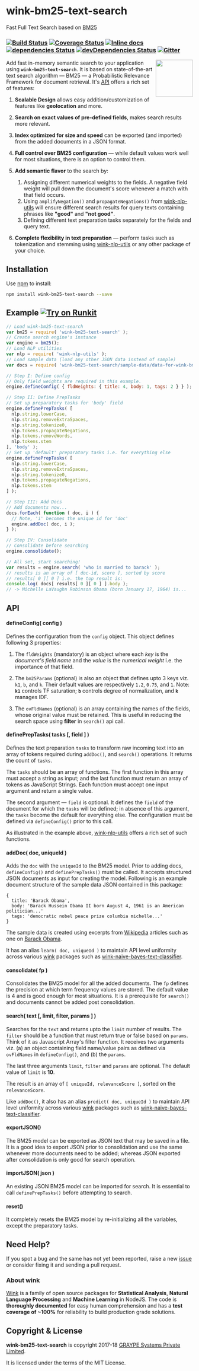 
# wink-bm25-text-search

Fast Full Text Search based on [BM25](http://opensourceconnections.com/blog/2015/10/16/bm25-the-next-generation-of-lucene-relevation/)

### [![Build Status](https://api.travis-ci.org/winkjs/wink-bm25-text-search.svg?branch=master)](https://travis-ci.org/winkjs/wink-bm25-text-search) [![Coverage Status](https://coveralls.io/repos/github/winkjs/wink-bm25-text-search/badge.svg?branch=master)](https://coveralls.io/github/winkjs/wink-bm25-text-search?branch=master) [![Inline docs](http://inch-ci.org/github/winkjs/wink-bm25-text-search.svg?branch=master)](http://inch-ci.org/github/winkjs/wink-bm25-text-search) [![dependencies Status](https://david-dm.org/winkjs/wink-bm25-text-search/status.svg)](https://david-dm.org/winkjs/wink-bm25-text-search) [![devDependencies Status](https://david-dm.org/winkjs/wink-bm25-text-search/dev-status.svg)](https://david-dm.org/winkjs/wink-bm25-text-search?type=dev) [![Gitter](https://img.shields.io/gitter/room/nwjs/nw.js.svg)](https://gitter.im/winkjs/Lobby)


<img align="right" src="https://decisively.github.io/wink-logos/logo-title.png" width="100px" >

Add fast in-memory semantic search to your application using **`wink-bm25-text-search`**. It is based on state-of-the-art text search algorithm — BM25 — a Probabilistic Relevance Framework for document retrieval. It's [API](#api) offers a rich set of features:

1. **Scalable Design** allows easy addition/customization of features like **geolocation** and more.

2. **Search on exact values of pre-defined fields**, makes search results more relevant.

3. **Index optimized for size and speed** can be exported (and imported) from the added documents in a JSON format.

4. **Full control over BM25 configuration** — while default values work well for most situations, there is an option to control them.

5. **Add semantic flavor** to the search by:
    1. Assigning different numerical weights to the fields. A negative field weight will pull down the document's score whenever a match with that field occurs.
    2. Using `amplifyNegation()` and `propagateNegations()` from [wink-nlp-utils](https://www.npmjs.com/package/wink-nlp-utils) will ensure different search results for query texts containing phrases like **"good"** and **"not good"**.
    3. Defining different text preparation tasks separately for the fields and query text.

6. **Complete flexibility in text preparation** — perform tasks such as tokenization and stemming using [wink-nlp-utils](https://www.npmjs.com/package/wink-nlp-utils) or any other package of your choice.



## Installation
Use [npm](https://www.npmjs.com/package/wink-bm25-text-search) to install:
```sh
npm install wink-bm25-text-search --save
```


## Example [![Try on Runkit](https://badge.runkitcdn.com/wink-bm25-text-search.svg)](https://npm.runkit.com/wink-bm25-text-search)


```javascript
// Load wink-bm25-text-search
var bm25 = require( 'wink-bm25-text-search' );
// Create search engine's instance
var engine = bm25();
// Load NLP utilities
var nlp = require( 'wink-nlp-utils' );
// Load sample data (load any other JSON data instead of sample)
var docs = require( 'wink-bm25-text-search/sample-data/data-for-wink-bm25.json' );

// Step I: Define config
// Only field weights are required in this example.
engine.defineConfig( { fldWeights: { title: 4, body: 1, tags: 2 } } );

// Step II: Define PrepTasks
// Set up preparatory tasks for 'body' field
engine.definePrepTasks( [
  nlp.string.lowerCase,
  nlp.string.removeExtraSpaces,
  nlp.string.tokenize0,
  nlp.tokens.propagateNegations,
  nlp.tokens.removeWords,
  nlp.tokens.stem
], 'body' );
// Set up 'default' preparatory tasks i.e. for everything else
engine.definePrepTasks( [
  nlp.string.lowerCase,
  nlp.string.removeExtraSpaces,
  nlp.string.tokenize0,
  nlp.tokens.propagateNegations,
  nlp.tokens.stem
] );

// Step III: Add Docs
// Add documents now...
docs.forEach( function ( doc, i ) {
  // Note, 'i' becomes the unique id for 'doc'
  engine.addDoc( doc, i );
} );

// Step IV: Consolidate
// Consolidate before searching
engine.consolidate();

// All set, start searching!
var results = engine.search( 'who is married to barack' );
// results is an array of [ doc-id, score ], sorted by score
// results[ 0 ][ 0 ] i.e. the top result is:
console.log( docs[ results[ 0 ][ 0 ] ].body );
// -> Michelle LaVaughn Robinson Obama (born January 17, 1964) is...
```

## API

#### defineConfig( config )
Defines the configuration from the `config` object. This object defines following 3 properties:

1. The `fldWeights` (mandatory) is an object where each *key* is the *document's field name* and the *value* is the *numerical weight* i.e. the importance of that field.

2. The `bm25Params` (optional) is also an object that defines upto 3 keys viz. `k1`, `b`, and `k`. Their default values are respectively `1.2`, `0.75`, and `1`. Note: **`k1`** controls TF saturation; **`b`** controls degree of normalization, and **`k`** manages IDF.

3. The `ovFldNames` (optional) is an array containing the names of the fields, whose original value must be retained. This is useful in reducing the search space using **filter** in `search()` api call.

#### definePrepTasks( tasks [, field ] )

Defines the text preparation `tasks` to transform raw incoming text into an array of tokens required during `addDoc()`, and `search()` operations. It returns the count of `tasks`.

The `tasks` should be an array of functions. The first function in this array must accept a string as input; and the last function must return an array of tokens as JavaScript Strings. Each function must accept one input argument and return a single value.  

The second argument — `field` is optional. It defines the `field` of the document for which the `tasks` will be defined; in absence of this argument, the `tasks` become the default for everything else. The configuration must be defined via `defineConfig()` prior to this call.

As illustrated in the example above, [wink-nlp-utils](https://www.npmjs.com/package/wink-nlp-utils) offers a rich set of such functions.

#### addDoc( doc, uniqueId )
Adds the `doc` with the `uniqueId` to the BM25 model. Prior to adding docs, `defineConfig()` and `definePrepTasks()` must be called. It accepts structured JSON documents as input for creating the model. Following is an example document structure of the sample data JSON contained in this package:
```
{
  title: 'Barack Obama',
  body: 'Barack Hussein Obama II born August 4, 1961 is an American politician...'
  tags: 'democratic nobel peace prize columbia michelle...'
}
```

The sample data is created using excerpts from [Wikipedia](https://en.wikipedia.org/wiki/Main_Page) articles such as one on [Barack Obama](https://en.wikipedia.org/wiki/Barack_Obama).

It has an alias `learn( doc, uniqueId )` to maintain API level uniformity across various [wink](https://www.npmjs.com/~sanjaya) packages such as [wink-naive-bayes-text-classifier](https://www.npmjs.com/package/wink-naive-bayes-text-classifier).



#### consolidate( fp )
Consolidates the BM25 model for all the added documents. The `fp` defines the precision at
which term frequency values are stored. The default value is 4 and is good enough for most situations. It is a prerequisite for `search()` and documents cannot be added post consolidation.

#### search( text [, limit, filter, params ] )
Searches for the `text` and returns upto the `limit` number of results. The `filter` should be a function that must return true or false based on `params`. Think of it as Javascript Array's filter function. It receives two arguments viz. (a) an object containing field name/value pairs as defined via `ovFldNames` in `defineConfig()`, and (b) the `params`.

The last three arguments `limit`, `filter` and `params` are optional. The default value of `limit` is **10**.

The result is an array of
`[ uniqueId, relevanceScore ]`, sorted on the `relevanceScore`.

Like `addDoc()`, it also has an alias `predict( doc, uniqueId )` to maintain API level uniformity across various [wink](https://www.npmjs.com/~sanjaya) packages such as [wink-naive-bayes-text-classifier](https://www.npmjs.com/package/wink-naive-bayes-text-classifier).


#### exportJSON()
The BM25 model can be exported as JSON text that may be saved in a file. It is a good idea to export JSON prior to consolidation and use the same whenever more documents need to be added; whereas JSON exported after consolidation is only good for search operation.

#### importJSON( json )
An existing JSON BM25 model can be imported for search. It is essential to call `definePrepTasks()` before attempting to search.

#### reset()
It completely resets the BM25 model by re-initializing all the variables, except the preparatory tasks.


## Need Help?
If you spot a bug and the same has not yet been reported, raise a new [issue](https://github.com/winkjs/wink-bm25-text-search/issues) or consider fixing it and sending a pull request.

### About wink
[Wink](http://winkjs.org/) is a family of open source packages for **Statistical Analysis**, **Natural Language Processing** and **Machine Learning** in NodeJS. The code is **thoroughly documented** for easy human comprehension and has a **test coverage of ~100%** for reliability to build production grade solutions.


## Copyright & License
**wink-bm25-text-search** is copyright 2017-18 [GRAYPE Systems Private Limited](http://graype.in/).

It is licensed under the terms of the MIT License.
